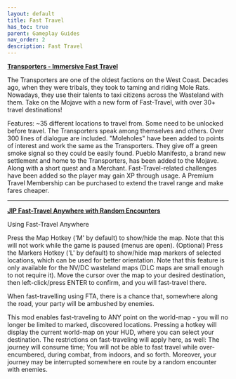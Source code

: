 ```yaml
---
layout: default
title: Fast Travel
has_toc: true
parent: Gameplay Guides
nav_order: 2
description: Fast Travel
---
```


**[Transporters - Immersive Fast Travel](https://www.nexusmods.com/newvegas/mods/77645)**

The Transporters are one of the oldest factions on the West Coast. Decades ago, when they were tribals, they took to taming and riding Mole Rats. Nowadays, they use their talents to taxi citizens across the Wasteland with them. Take on the Mojave with a new form of Fast-Travel, with over 30+ travel destinations! 

Features:
~35 different locations to travel from. Some need to be unlocked before travel.
The Transporters speak among themselves and others. Over 300 lines of dialogue are included.
"Moleholes" have been added to points of interest and work the same as the Transporters. They give off a green smoke signal so they could be easily found.
Pueblo Manifesto, a brand new settlement and home to the Transporters, has been added to the Mojave. Along with a short quest and a Merchant.
Fast-Travel-related challenges have been added so the player may gain XP through usage.
A Premium Travel Membership can be purchased to extend the travel range and make fares cheaper.



***



**[JIP Fast-Travel Anywhere with Random Encounters](https://www.nexusmods.com/newvegas/mods/52129)**

Using Fast-Travel Anywhere

Press the Map Hotkey ('M' by default) to show/hide the map. Note that this will not work while the game is paused (menus are open).
(Optional) Press the Markers Hotkey ('L' by default) to show/hide map markers of selected locations, which can be used for better orientation. Note that this feature is only available for the NV/DC wasteland maps (DLC maps are small enough to not require it).
Move the cursor over the map to your desired destination, then left-click/press ENTER to confirm, and you will fast-travel there.

When fast-travelling using FTA, there is a chance that, somewhere along the road, your party will be ambushed by enemies.

This mod enables fast-traveling to ANY point on the world-map - you will no longer be limited to marked, discovered locations. Pressing a hotkey will display the current world-map on your HUD, where you can select your destination. The restrictions on fast-traveling will apply here, as well: The journey will consume time; You will not be able to fast travel while over-encumbered, during combat, from indoors, and so forth.
Moreover, your journey may be interrupted somewhere en route by a random encounter with enemies.

